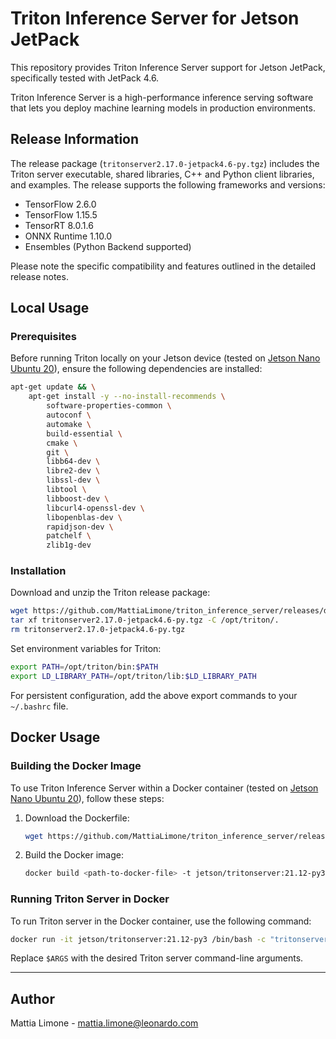 <div text-align="justify">
  
# Triton Inference Server for Jetson JetPack

This repository provides Triton Inference Server support for Jetson JetPack, specifically tested with JetPack 4.6. 

Triton Inference Server is a high-performance inference serving software that lets you deploy machine learning models in production environments.

## Release Information

The release package (`tritonserver2.17.0-jetpack4.6-py.tgz`) includes the Triton server executable, shared libraries, C++ and Python client libraries, and examples. The release supports the following frameworks and versions:
- TensorFlow 2.6.0
- TensorFlow 1.15.5
- TensorRT 8.0.1.6
- ONNX Runtime 1.10.0
- Ensembles (Python Backend supported)

Please note the specific compatibility and features outlined in the detailed release notes.

## Local Usage

### Prerequisites

Before running Triton locally on your Jetson device (tested on [Jetson Nano Ubuntu 20](https://github.com/Qengineering/Jetson-Nano-Ubuntu-20-image)), ensure the following dependencies are installed:

```bash
apt-get update && \
    apt-get install -y --no-install-recommends \
        software-properties-common \
        autoconf \
        automake \
        build-essential \
        cmake \
        git \
        libb64-dev \
        libre2-dev \
        libssl-dev \
        libtool \
        libboost-dev \
        libcurl4-openssl-dev \
        libopenblas-dev \
        rapidjson-dev \
        patchelf \
        zlib1g-dev
```

### Installation

Download and unzip the Triton release package:

```bash
wget https://github.com/MattiaLimone/triton_inference_server/releases/download/v2.17.0/tritonserver2.17.0-jetpack4.6-py.tgz
tar xf tritonserver2.17.0-jetpack4.6-py.tgz -C /opt/triton/.
rm tritonserver2.17.0-jetpack4.6-py.tgz
```

Set environment variables for Triton:

```bash
export PATH=/opt/triton/bin:$PATH
export LD_LIBRARY_PATH=/opt/triton/lib:$LD_LIBRARY_PATH
```

For persistent configuration, add the above export commands to your `~/.bashrc` file.

## Docker Usage

### Building the Docker Image

To use Triton Inference Server within a Docker container (tested on [Jetson Nano Ubuntu 20](https://github.com/Qengineering/Jetson-Nano-Ubuntu-20-image)), follow these steps:

1. Download the Dockerfile:
   ```bash
   wget https://github.com/MattiaLimone/triton_inference_server/releases/download/v2.17.0/Dockerfile
   ```

2. Build the Docker image:
   ```bash
   docker build <path-to-docker-file> -t jetson/tritonserver:21.12-py3
   ```

### Running Triton Server in Docker

To run Triton server in the Docker container, use the following command:

```bash
docker run -it jetson/tritonserver:21.12-py3 /bin/bash -c "tritonserver $ARGS"
```

Replace `$ARGS` with the desired Triton server command-line arguments.

---

## Author
Mattia Limone - [mattia.limone@leonardo.com](mailto:mattia.limone@leonardo.com)
</div>

